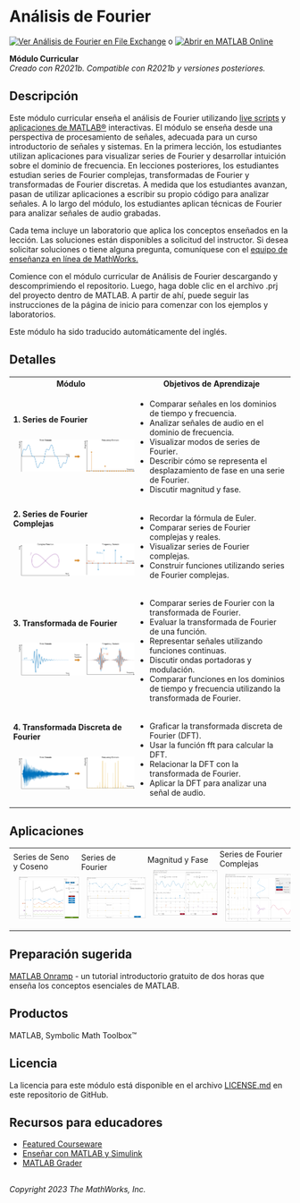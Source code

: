# Análisis de Fourier 
[![Ver ​​Análisis de Fourier​ en File Exchange](https://www.mathworks.com/matlabcentral/images/matlab-file-exchange.svg)](https://www.mathworks.com/matlabcentral/fileexchange/135291-analisis-de-fourier) o [![Abrir en MATLAB Online](https://www.mathworks.com/images/responsive/global/open-in-matlab-online.svg)](https://matlab.mathworks.com/open/github/v1?repo=MathWorks-Teaching-Resources/Fourier-Analysis_es&project=FourierAnalysis.prj)

**Módulo Curricular**  
_Creado con R2021b. Compatible con R2021b y versiones posteriores._  

## Descripción ##
Este módulo curricular enseña el análisis de Fourier utilizando [live scripts](https://www.mathworks.com/products/matlab/live-editor.html) y [aplicaciones de MATLAB&reg;](https://www.mathworks.com/products/matlab/app-designer.html) interactivas. El módulo se enseña desde una perspectiva de procesamiento de señales, adecuada para un curso introductorio de señales y sistemas. En la primera lección, los estudiantes utilizan aplicaciones para visualizar series de Fourier y desarrollar intuición sobre el dominio de frecuencia. En lecciones posteriores, los estudiantes estudian series de Fourier complejas, transformadas de Fourier y transformadas de Fourier discretas. A medida que los estudiantes avanzan, pasan de utilizar aplicaciones a escribir su propio código para analizar señales. A lo largo del módulo, los estudiantes aplican técnicas de Fourier para analizar señales de audio grabadas.

Cada tema incluye un laboratorio que aplica los conceptos enseñados en la lección. Las soluciones están disponibles a solicitud del instructor. Si desea solicitar soluciones o tiene alguna pregunta, comuníquese con el <a href="mailto:onlineteaching@mathworks.com">equipo de enseñanza en línea de MathWorks.</a>

Comience con el módulo curricular de Análisis de Fourier descargando y descomprimiendo el repositorio. Luego, haga doble clic en el archivo .prj del proyecto dentro de MATLAB. A partir de ahí, puede seguir las instrucciones de la página de inicio para comenzar con los ejemplos y laboratorios.

Este módulo ha sido traducido automáticamente del inglés.

## Detalles ##

<table style="vertical-align:top">
  <tr>
    <th>Módulo</th>
    <th>Objetivos de Aprendizaje</th>
  </tr>
  <tr>
    <td>
        <b>1. Series de Fourier</b><br><br>
        <img width="500" src="./Images/FourierSeriesCover.png" style="margin:10px" >
    </td>
    <td>    
        <ul>
          <li>Comparar señales en los dominios de tiempo y frecuencia.</li>
          <li>Analizar señales de audio en el dominio de frecuencia.</li>
          <li>Visualizar modos de series de Fourier.</li>
          <li>Describir cómo se representa el desplazamiento de fase en una serie de Fourier.</li>
          <li>Discutir magnitud y fase.</li>
        </ul>
    </td>
  </tr>
  <tr>
    <td>
        <b>2. Series de Fourier Complejas</b><br><br>
        <img width="500" src="./Images/ComplexSeriesCover.png" style="margin:10px" >
    </td>
    <td>    
        <ul>
          <li>Recordar la fórmula de Euler.</li>
          <li>Comparar series de Fourier complejas y reales.</li>
          <li>Visualizar series de Fourier complejas.</li>
          <li>Construir funciones utilizando series de Fourier complejas.</li>
        </ul>
    </td>
  </tr>
  <tr>
    <td>
        <b>3. Transformada de Fourier</b><br><br>
        <img  width="500" src="./Images/FourierTransformCover.png" style="margin:10px" >
    </td>
    <td>    
        <ul>
          <li>Comparar series de Fourier con la transformada de Fourier.</li>
          <li>Evaluar la transformada de Fourier de una función.</li>
          <li>Representar señales utilizando funciones continuas.</li>
          <li>Discutir ondas portadoras y modulación.</li>
          <li>Comparar funciones en los dominios de tiempo y frecuencia utilizando la transformada de Fourier.</li>
        </ul>
    </td>
  </tr>
  <tr>
    <td>
        <b> 4. Transformada Discreta de Fourier</b><br><br>
        <img  width="500" src="./Images/DFTCover.png" style="margin:10px" >
    </td>
    <td>    
        <ul>
          <li>Graficar la transformada discreta de Fourier (DFT).</li>
          <li>Usar la función fft para calcular la DFT.</li>
          <li>Relacionar la DFT con la transformada de Fourier.</li>
          <li>Aplicar la DFT para analizar una señal de audio.</li>
        </ul>
    </td>
  </tr>
</table>

## Aplicaciones ##

<table style="vertical-align:top">
  <tr>
<td>
Series de Seno y Coseno <br>

<img  width="200" src="./Images/SinCosSeriesApp.png" style="margin:10px">
</td>
<td>
Series de Fourier<br>

<img  width="200" src="./Images/FourierSeriesApp.png" style="margin:10px">
</td>
<td>
Magnitud y Fase<br>

<img  width="200" src="./Images/MagPhaseApp.png" style="margin:10px">
</td>
<td>
Series de Fourier Complejas<br>

<img  width="200" src="./Images/ComplexSeriesApp.png" style="margin:10px">
</td>
</tr>
</table>

## Preparación sugerida ##

[MATLAB Onramp](https://matlabacademy.mathworks.com/details/matlab-onramp/gettingstarted) - un tutorial introductorio gratuito de dos horas que enseña los conceptos esenciales de MATLAB.

## Productos ##

MATLAB, Symbolic Math Toolbox&trade;

## Licencia ##

La licencia para este módulo está disponible en el archivo [LICENSE.md](LICENSE.md) en este repositorio de GitHub.

## Recursos para educadores ##

* [Featured Courseware](https://www.mathworks.com/academia/courseware/course-materials.html)
* [Enseñar con MATLAB y Simulink](https://www.mathworks.com/academia/educators.html)
* [MATLAB Grader](https://www.mathworks.com/products/matlab-grader.html)

## ##

_Copyright 2023 The MathWorks, Inc._

